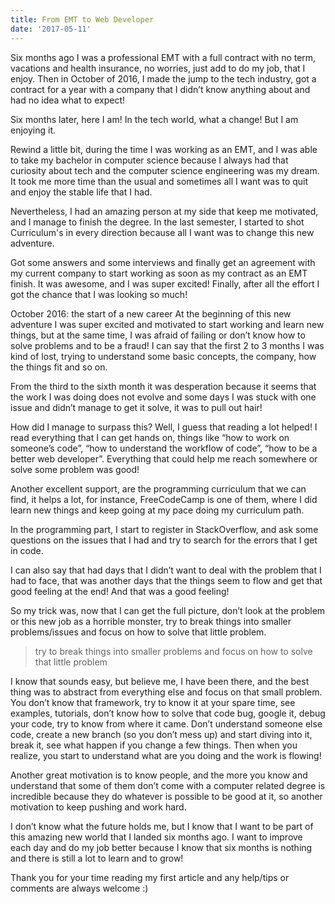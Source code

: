 ```yaml
---
title: From EMT to Web Developer
date: '2017-05-11'
---
```


Six months ago I was a professional EMT with a full contract with no term, vacations and health insurance, no worries, just add to do my job, that I enjoy. Then in October of 2016, I made the jump to the tech industry, got a contract for a year with a company that I didn’t know anything about and had no idea what to expect!

Six months later, here I am! In the tech world, what a change! But I am enjoying it.

Rewind a little bit, during the time I was working as an EMT, and I was able to take my bachelor in computer science because I always had that curiosity about tech and the computer science engineering was my dream. It took me more time than the usual and sometimes all I want was to quit and enjoy the stable life that I had.

Nevertheless, I had an amazing person at my side that keep me motivated, and I manage to finish the degree.
In the last semester, I started to shot Curriculum's in every direction because all I want was to change this new adventure.

Got some answers and some interviews and finally get an agreement with my current company to start working as soon as my contract as an EMT finish. It was awesome, and I was super excited! Finally, after all the effort I got the chance that I was looking so much!

October 2016: the start of a new career
At the beginning of this new adventure I was super excited and motivated to start working and learn new things, but at the same time, I was afraid of failing or don’t know how to solve problems and to be a fraud!
I can say that the first 2 to 3 months I was kind of lost, trying to understand some basic concepts, the company, how the things fit and so on.

From the third to the sixth month it was desperation because it seems that the work I was doing does not evolve and some days I was stuck with one issue and didn’t manage to get it solve, it was to pull out hair!

How did I manage to surpass this? Well, I guess that reading a lot helped! I read everything that I can get hands on, things like “how to work on someone’s code”, “how to understand the workflow of code”, “how to be a better web developer”. Everything that could help me reach somewhere or solve some problem was good!

Another excellent support, are the programming curriculum that we can find, it helps a lot, for instance, FreeCodeCamp is one of them, where I did learn new things and keep going at my pace doing my curriculum path.

In the programming part, I start to register in StackOverflow, and ask some questions on the issues that I had and try to search for the errors that I get in code.

I can also say that had days that I didn’t want to deal with the problem that I had to face, that was another days that the things seem to flow and get that good feeling at the end! And that was a good feeling!

So my trick was, now that I can get the full picture, don’t look at the problem or this new job as a horrible monster, try to break things into smaller problems/issues and focus on how to solve that little problem.

> try to break things into smaller problems and focus on how to solve that little problem

I know that sounds easy, but believe me, I have been there, and the best thing was to abstract from everything else and focus on that small problem. You don’t know that framework, try to know it at your spare time, see examples, tutorials, don’t know how to solve that code bug, google it, debug your code, try to know from where it came. Don’t understand someone else code, create a new branch (so you don’t mess up) and start diving into it, break it, see what happen if you change a few things. Then when you realize, you start to understand what are you doing and the work is flowing!

Another great motivation is to know people, and the more you know and understand that some of them don’t come with a computer related degree is incredible because they do whatever is possible to be good at it, so another motivation to keep pushing and work hard.

I don’t know what the future holds me, but I know that I want to be part of this amazing new world that I landed six months ago. I want to improve each day and do my job better because I know that six months is nothing and there is still a lot to learn and to grow!

Thank you for your time reading my first article and any help/tips or comments are always welcome :)
